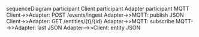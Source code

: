 sequenceDiagram
  participant Client
  participant Adapter
  participant MQTT
  Client->>Adapter: POST /events/ingest
  Adapter->>MQTT: publish JSON
  Client->>Adapter: GET /entities/{t}/{id}
  Adapter->>MQTT: subscribe
  MQTT-->>Adapter: last JSON
  Adapter-->>Client: entity JSON

